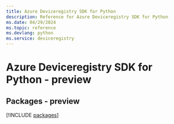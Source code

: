 ```yaml
---
title: Azure Deviceregistry SDK for Python
description: Reference for Azure Deviceregistry SDK for Python
ms.date: 04/29/2024
ms.topic: reference
ms.devlang: python
ms.service: deviceregistry
---
```

# Azure Deviceregistry SDK for Python - preview
## Packages - preview
[!INCLUDE [packages](deviceregistry-index.md)]